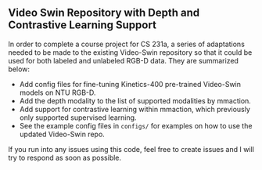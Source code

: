 ## Video Swin Repository with Depth and Contrastive Learning Support

In order to complete a course project for CS 231a, a series of adaptations needed to be made to the existing Video-Swin repository so that it could be used for both labeled and unlabeled RGB-D data.  They are summarized below:
* Add config files for fine-tuning Kinetics-400 pre-trained Video-Swin models on NTU RGB-D.
* Add the depth modality to the list of supported modalities by mmaction.
* Add support for contrastive learning within mmaction, which previously only supported supervised learning.
* See the example config files in `configs/` for examples on how to use the updated Video-Swin repo.

If you run into any issues using this code, feel free to create issues and I will try to respond as soon as possible.
